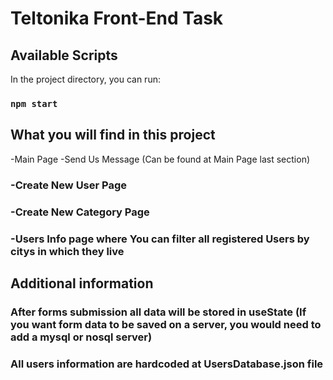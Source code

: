 # Teltonika Front-End Task

## Available Scripts

In the project directory, you can run:

### `npm start`

## What you will find in this project

 -Main Page
 -Send Us Message (Can be found at Main Page last section)
### -Create New User Page
### -Create New Category Page
### -Users Info page where You can filter all registered Users by citys in which they live

## Additional information 

### After forms submission all data will be stored in useState (If you want form data to be saved on a server, you would need to add a mysql or nosql server)
### All users information are hardcoded at UsersDatabase.json file

